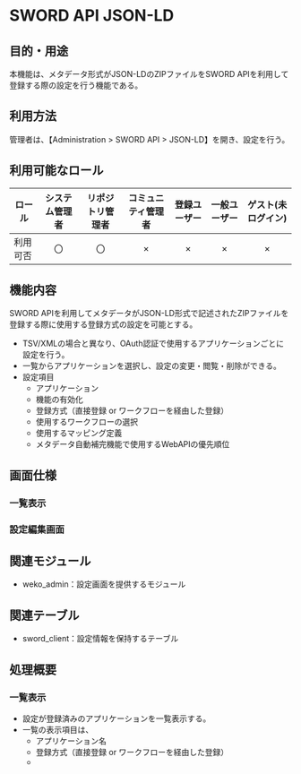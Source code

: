 # SWORD API JSON-LD

## 目的・用途

本機能は、メタデータ形式がJSON-LDのZIPファイルをSWORD APIを利用して登録する際の設定を行う機能である。

## 利用方法

管理者は、【Administration > SWORD API > JSON-LD】を開き、設定を行う。

## 利用可能なロール

|  ロール  | システム管理者 | リポジトリ管理者 | コミュニティ管理者 | 登録ユーザー | 一般ユーザー | ゲスト(未ログイン) |
| -------- | :------------: | :--------------: | :----------------: | :----------: | :----------: | :----------------: |
| 利用可否 |       〇       |        〇        |         ×         |      ×      |      ×      |        ×          |


## 機能内容

SWORD APIを利用してメタデータがJSON-LD形式で記述されたZIPファイルを登録する際に使用する登録方式の設定を可能とする。

- TSV/XMLの場合と異なり、OAuth認証で使用するアプリケーションごとに設定を行う。
- 一覧からアプリケーションを選択し、設定の変更・閲覧・削除ができる。
- 設定項目
  - アプリケーション
  - 機能の有効化
  - 登録方式（直接登録 or ワークフローを経由した登録）
  - 使用するワークフローの選択
  - 使用するマッピング定義
  - メタデータ自動補完機能で使用するWebAPIの優先順位

## 画面仕様

### 一覧表示

### 設定編集画面

## 関連モジュール

  - weko_admin：設定画面を提供するモジュール

## 関連テーブル

  - sword_client：設定情報を保持するテーブル

## 処理概要

### 一覧表示

- 設定が登録済みのアプリケーションを一覧表示する。
- 一覧の表示項目は、
  - アプリケーション名
  - 登録方式（直接登録 or ワークフローを経由した登録）
  - 
